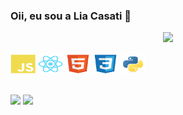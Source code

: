 ### Oii, eu sou a Lia Casati 👋

<div align="center">
<!--   <img height="180em" src="https://github-readme-stats.vercel.app/api?username=LiaCasatiRamaldes&show_icons=true&theme=dracula&include_all_commits=true&count_private=true"/> -->
  <img height="180em" src="https://github-readme-stats.vercel.app/api/top-langs/?username=LiaCasatiRamaldes&layout=compact&langs_count=7&theme=dracula"/>
</div>
  
<div style="display: inline_block"><br>
  <img align="center" alt="Lia-Js" height="30" width="40" src="https://raw.githubusercontent.com/devicons/devicon/master/icons/javascript/javascript-plain.svg">
  <img align="center" alt="Lia-React" height="30" width="40" src="https://raw.githubusercontent.com/devicons/devicon/master/icons/react/react-original.svg">
  <img align="center" alt="Lia-HTML" height="30" width="40" src="https://raw.githubusercontent.com/devicons/devicon/master/icons/html5/html5-original.svg">
  <img align="center" alt="Lia-CSS" height="30" width="40" src="https://raw.githubusercontent.com/devicons/devicon/master/icons/css3/css3-original.svg">
  <img align="center" alt="Lia-Python" height="30" width="40" src="https://raw.githubusercontent.com/devicons/devicon/master/icons/python/python-original.svg">
 
  
<div> <br><br>
    <a href = "mailto:liac.ramaldes@gmail.com"><img src="https://img.shields.io/badge/-Gmail-%23333?style=for-the-badge&logo=gmail&logoColor=white" target="_blank"></a>
  <a href="https://www.linkedin.com/in/lia-casati-ramaldes-a0158b205/" target="_blank"><img src="https://img.shields.io/badge/-LinkedIn-%230077B5?style=for-the-badge&logo=linkedin&logoColor=white" target="_blank"></a> 
 
</div>
  
